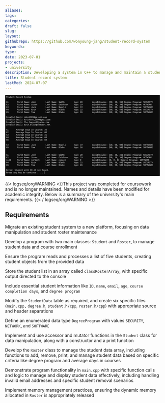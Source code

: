 ```yaml
---
aliases: 
tags:
categories:
draft: false
slug: 
layout: 
githubrepo: https://github.com/wonyoung-jang/student-record-system
keywords: 
type: 
date: 2023-07-01
projects:
- university
description: Developing a system in C++ to manage and maintain a student roster, involving data manipulation and object-oriented programming
title: Student record system
lastMod: 2024-07-07
---
```

![student-record-system.webp](/assets/student-record-system.webp)

{{< logseq/orgWARNING >}}This project was completed for coursework and is no longer maintained. Names and details have been modified for academic integrity. Below is a summary of the university's main requirements.
{{< / logseq/orgWARNING >}}

## Requirements

Migrate an existing student system to a new platform, focusing on data manipulation and student roster maintenance

Develop a program with two main classes: `Student` and `Roster`, to manage student data and course enrollment

Ensure the program reads and processes a list of five students, creating student objects from the provided data

Store the student list in an array called `classRosterArray`, with specific output directed to the console

Include essential student information like `ID`, `name`, `email`, `age`, `course completion days`, and `degree program`

Modify the `StudentData` table as required, and create six specific files (`main.cpp,` `degree.h`, `student.h/cpp`, `roster.h/cpp`) with appropriate source and header separations

Define an enumerated data type `DegreeProgram` with values `SECURITY`, `NETWORK`, and `SOFTWARE`

Implement and use accessor and mutator functions in the `Student` class for data manipulation, along with a constructor and a print function

Develop the `Roster` class to manage the student data array, including functions to add, remove, print, and manage student data based on specific criteria like degree program and average days in courses

Demonstrate program functionality in `main.cpp` with specific function calls and logic to manage and display student data effectively, including handling invalid email addresses and specific student removal scenarios.

Implement memory management practices, ensuring the dynamic memory allocated in `Roster` is appropriately released
